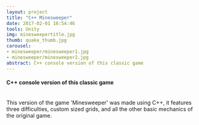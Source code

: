 ```yaml
---
layout: project
title: "C++ Minesweeper"
date: 2017-02-01 16:54:46
tools: Unity
img: minesweepertitle.jpg
thumb: quake_thumb.jpg
carousel:
- minesweeper/minesweeper1.jpg
- minesweeper/minesweeper2.jpg
abstract: C++ console version of this classic game
---
```

#### C++ console version of this classic game
<br>
This version of the game 'Minesweeper' was made using C++, it features three difficulties, custom sized grids, and all the other basic mechanics of the original game.
